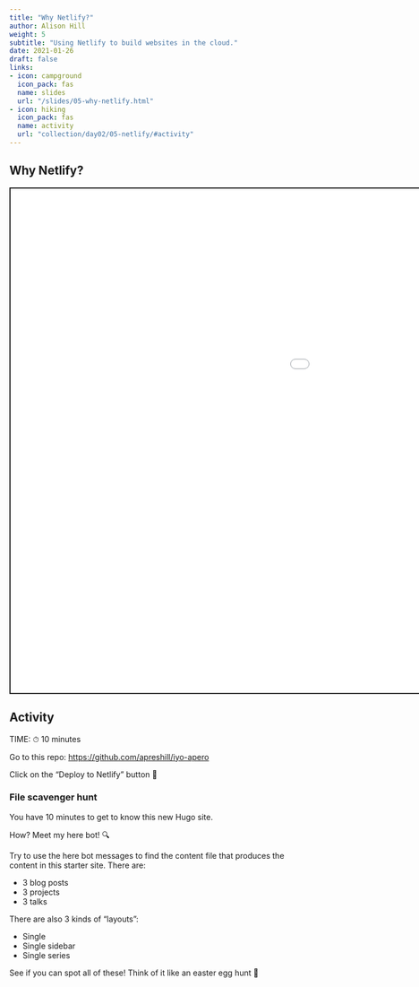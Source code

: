 ```yaml
---
title: "Why Netlify?"
author: Alison Hill
weight: 5
subtitle: "Using Netlify to build websites in the cloud."
date: 2021-01-26
draft: false
links:
- icon: campground
  icon_pack: fas
  name: slides
  url: "/slides/05-why-netlify.html"
- icon: hiking
  icon_pack: fas
  name: activity
  url: "collection/day02/05-netlify/#activity"
---
```


<script src="{{< blogdown/postref >}}index_files/fitvids/fitvids.min.js"></script>

## Why Netlify?

<div class="shareagain" style="min-width:300px;margin:1em auto;">
<iframe src="/slides/05-why-netlify.html" width="1600" height="900" style="border:2px solid currentColor;" loading="lazy" allowfullscreen></iframe>
<script>fitvids('.shareagain', {players: 'iframe'});</script>
</div>

## Activity

TIME: ⏱ 10 minutes

Go to this repo:
<https://github.com/apreshill/iyo-apero>

Click on the “Deploy to Netlify” button 🚀

### File scavenger hunt

You have 10 minutes to get to know this new Hugo site.

How? Meet my here bot! :mag:

Try to use the here bot messages to find the content file that produces the content in this starter site. There are:

-   3 blog posts
-   3 projects
-   3 talks

There are also 3 kinds of “layouts”:

-   Single
-   Single sidebar
-   Single series

See if you can spot all of these! Think of it like an easter egg hunt :egg:
